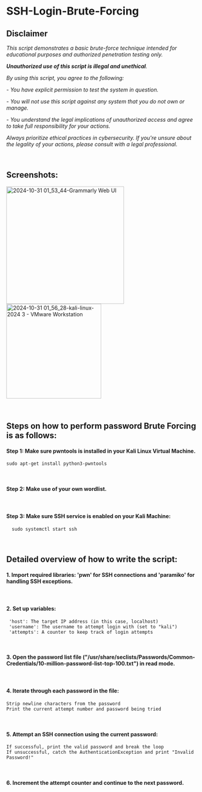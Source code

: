 # SSH-Login-Brute-Forcing

## Disclaimer

_This script demonstrates a basic brute-force technique intended for educational purposes and authorized penetration testing only._ 

_**Unauthorized use of this script is illegal and unethical**._ 

_By using this script, you agree to the following:_

_- You have explicit permission to test the system in question._

_- You will not use this script against any system that you do not own or manage._

_- You understand the legal implications of unauthorized access and agree to take full responsibility for your actions._

_Always prioritize ethical practices in cybersecurity. If you're unsure about the legality of your actions, please consult with a legal professional._

<br>

## Screenshots:

<img width="310" alt="2024-10-31 01_53_44-Grammarly Web UI" src="https://github.com/user-attachments/assets/ecbcb987-0f66-4bd1-8b23-e658345db70f">  <img width="250" alt="2024-10-31 01_56_28-kali-linux-2024 3 - VMware Workstation" src="https://github.com/user-attachments/assets/9d3f76ed-521c-46ea-b7fb-1a0009039eac">


<br>

## Steps on how to perform password Brute Forcing is as follows:

#### Step 1: Make sure pwntools is installed in your Kali Linux Virtual Machine.
    sudo apt-get install python3-pwntools 
<br>

#### Step 2: Make use of your own wordlist.
<br>

#### Step 3:  Make sure SSH service  is enabled on your Kali Machine:
      sudo systemctl start ssh
<br>

## Detailed overview of how to write the script:
#### 1. Import required libraries: 'pwn' for SSH connections and 'paramiko' for handling SSH exceptions.
<br>

#### 2. Set up variables:
     'host': The target IP address (in this case, localhost)
     'username': The username to attempt login with (set to "kali")
     'attempts': A counter to keep track of login attempts
<br>

#### 3. Open the password list file ("/usr/share/seclists/Passwords/Common-Credentials/10-million-password-list-top-100.txt") in read mode.
<br>

#### 4. Iterate through each password in the file:
    Strip newline characters from the password
    Print the current attempt number and password being tried
<br>

#### 5. Attempt an SSH connection using the current password:
    If successful, print the valid password and break the loop
    If unsuccessful, catch the AuthenticationException and print "Invalid Password!"
<br>

#### 6. Increment the attempt counter and continue to the next password.


